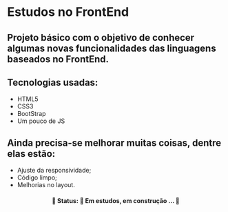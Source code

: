 # Estudos no FrontEnd

## Projeto básico com o objetivo de conhecer algumas novas funcionalidades das linguagens baseados no FrontEnd.

## Tecnologias usadas:
- HTML5
- CSS3
- BootStrap
- Um pouco de JS

## Ainda precisa-se melhorar muitas coisas, dentre elas estão:
- Ajuste da responsividade;
- Código limpo;
- Melhorias no layout.

<h4 align="center"> 
	🚧  Status: 🚀 Em estudos, em construção ...  🚧
</h4>
